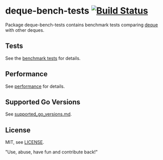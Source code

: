 # deque-bench-tests [![Build Status](https://travis-ci.com/ef-ds/deque-bench-tests.svg?branch=master)](https://travis-ci.com/ef-ds/deque-bench-tests)

Package deque-bench-tests contains benchmark tests comparing [deque](https://github.com/ef-ds/deque) with other deques.


## Tests
See the [benchmark tests](BENCHMARK_TESTS.md) for details.


## Performance
See [performance](PERFORMANCE.md) for details.

## Supported Go Versions
See [supported_go_versions.md](https://github.com/ef-ds/docs/blob/master/supported_go_versions.md).

## License
MIT, see [LICENSE](LICENSE).

"Use, abuse, have fun and contribute back!"

